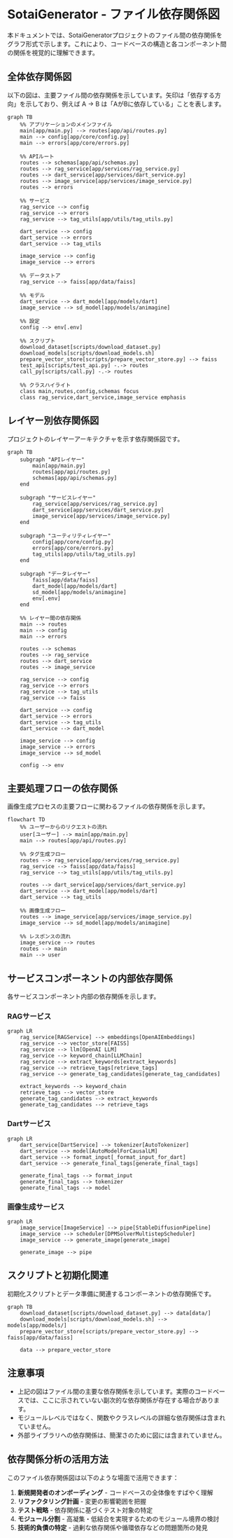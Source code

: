 # SotaiGenerator - ファイル依存関係図

本ドキュメントでは、SotaiGeneratorプロジェクトのファイル間の依存関係をグラフ形式で示します。これにより、コードベースの構造と各コンポーネント間の関係を視覚的に理解できます。

## 全体依存関係図

以下の図は、主要ファイル間の依存関係を示しています。矢印は「依存する方向」を示しており、例えば A → B は「AがBに依存している」ことを表します。

```mermaid
graph TB
    %% アプリケーションのメインファイル
    main[app/main.py] --> routes[app/api/routes.py]
    main --> config[app/core/config.py]
    main --> errors[app/core/errors.py]
    
    %% APIルート
    routes --> schemas[app/api/schemas.py]
    routes --> rag_service[app/services/rag_service.py]
    routes --> dart_service[app/services/dart_service.py]
    routes --> image_service[app/services/image_service.py]
    routes --> errors
    
    %% サービス
    rag_service --> config
    rag_service --> errors
    rag_service --> tag_utils[app/utils/tag_utils.py]
    
    dart_service --> config
    dart_service --> errors
    dart_service --> tag_utils
    
    image_service --> config
    image_service --> errors
    
    %% データストア
    rag_service --> faiss[app/data/faiss]
    
    %% モデル
    dart_service --> dart_model[app/models/dart]
    image_service --> sd_model[app/models/animagine]
    
    %% 設定
    config --> env[.env]
    
    %% スクリプト
    download_dataset[scripts/download_dataset.py]
    download_models[scripts/download_models.sh]
    prepare_vector_store[scripts/prepare_vector_store.py] --> faiss
    test_api[scripts/test_api.py] -.-> routes
    call_py[scripts/call.py] -.-> routes
    
    %% クラスハイライト
    class main,routes,config,schemas focus
    class rag_service,dart_service,image_service emphasis
```

## レイヤー別依存関係図

プロジェクトのレイヤーアーキテクチャを示す依存関係図です。

```mermaid
graph TB
    subgraph "APIレイヤー"
        main[app/main.py]
        routes[app/api/routes.py]
        schemas[app/api/schemas.py]
    end
    
    subgraph "サービスレイヤー"
        rag_service[app/services/rag_service.py]
        dart_service[app/services/dart_service.py]
        image_service[app/services/image_service.py]
    end
    
    subgraph "ユーティリティレイヤー"
        config[app/core/config.py]
        errors[app/core/errors.py]
        tag_utils[app/utils/tag_utils.py]
    end
    
    subgraph "データレイヤー"
        faiss[app/data/faiss]
        dart_model[app/models/dart]
        sd_model[app/models/animagine]
        env[.env]
    end
    
    %% レイヤー間の依存関係
    main --> routes
    main --> config
    main --> errors
    
    routes --> schemas
    routes --> rag_service
    routes --> dart_service
    routes --> image_service
    
    rag_service --> config
    rag_service --> errors
    rag_service --> tag_utils
    rag_service --> faiss
    
    dart_service --> config
    dart_service --> errors
    dart_service --> tag_utils
    dart_service --> dart_model
    
    image_service --> config
    image_service --> errors
    image_service --> sd_model
    
    config --> env
```

## 主要処理フローの依存関係

画像生成プロセスの主要フローに関わるファイルの依存関係を示します。

```mermaid
flowchart TD
    %% ユーザーからのリクエストの流れ
    user[ユーザー] --> main[app/main.py]
    main --> routes[app/api/routes.py]
    
    %% タグ生成フロー
    routes --> rag_service[app/services/rag_service.py]
    rag_service --> faiss[app/data/faiss]
    rag_service --> tag_utils[app/utils/tag_utils.py]
    
    routes --> dart_service[app/services/dart_service.py]
    dart_service --> dart_model[app/models/dart]
    dart_service --> tag_utils
    
    %% 画像生成フロー
    routes --> image_service[app/services/image_service.py]
    image_service --> sd_model[app/models/animagine]
    
    %% レスポンスの流れ
    image_service --> routes
    routes --> main
    main --> user
```

## サービスコンポーネントの内部依存関係

各サービスコンポーネント内部の依存関係を示します。

### RAGサービス

```mermaid
graph LR
    rag_service[RAGService] --> embeddings[OpenAIEmbeddings]
    rag_service --> vector_store[FAISS]
    rag_service --> llm[OpenAI LLM]
    rag_service --> keyword_chain[LLMChain]
    rag_service --> extract_keywords[extract_keywords]
    rag_service --> retrieve_tags[retrieve_tags]
    rag_service --> generate_tag_candidates[generate_tag_candidates]
    
    extract_keywords --> keyword_chain
    retrieve_tags --> vector_store
    generate_tag_candidates --> extract_keywords
    generate_tag_candidates --> retrieve_tags
```

### Dartサービス

```mermaid
graph LR
    dart_service[DartService] --> tokenizer[AutoTokenizer]
    dart_service --> model[AutoModelForCausalLM]
    dart_service --> format_input[_format_input_for_dart]
    dart_service --> generate_final_tags[generate_final_tags]
    
    generate_final_tags --> format_input
    generate_final_tags --> tokenizer
    generate_final_tags --> model
```

### 画像生成サービス

```mermaid
graph LR
    image_service[ImageService] --> pipe[StableDiffusionPipeline]
    image_service --> scheduler[DPMSolverMultistepScheduler]
    image_service --> generate_image[generate_image]
    
    generate_image --> pipe
```

## スクリプトと初期化関連

初期化スクリプトとデータ準備に関連するコンポーネントの依存関係です。

```mermaid
graph TB
    download_dataset[scripts/download_dataset.py] --> data[data/]
    download_models[scripts/download_models.sh] --> models[app/models/]
    prepare_vector_store[scripts/prepare_vector_store.py] --> faiss[app/data/faiss]
    
    data --> prepare_vector_store
```

## 注意事項

- 上記の図はファイル間の主要な依存関係を示しています。実際のコードベースでは、ここに示されていない副次的な依存関係が存在する場合があります。
- モジュールレベルではなく、関数やクラスレベルの詳細な依存関係は含まれていません。
- 外部ライブラリへの依存関係は、簡潔さのために図には含まれていません。

## 依存関係分析の活用方法

このファイル依存関係図は以下のような場面で活用できます：

1. **新規開発者のオンボーディング** - コードベースの全体像をすばやく理解
2. **リファクタリング計画** - 変更の影響範囲を把握
3. **テスト戦略** - 依存関係に基づくテスト対象の特定
4. **モジュール分割** - 高凝集・低結合を実現するためのモジュール境界の検討
5. **技術的負債の特定** - 過剰な依存関係や循環依存などの問題箇所の発見 